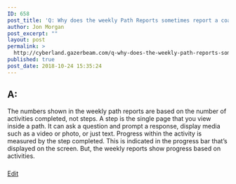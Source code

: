 ```yaml
---
ID: 658
post_title: 'Q: Why does the weekly Path Reports sometimes report a coach has having had made no progress in the path, yet they did work on the path'
author: Jon Morgan
post_excerpt: ""
layout: post
permalink: >
  http://cyberland.gazerbeam.com/q-why-does-the-weekly-path-reports-sometimes-report-a-coach-has-having-had-made-no-progress-in-the-path-yet-they-did-work-on-the-path
published: true
post_date: 2018-10-24 15:35:24
---
```

<h2>A:</h2>
The numbers shown in the weekly path reports are based on the number of activities completed, not steps. A step is the single page that you view inside a path. It can ask a question and prompt a response, display media such as a video or photo, or just text. Progress within the activity is measured by the step completed. This is indicated in the progress bar that’s displayed on the screen. But, the weekly reports show progress based on activities.

###

<a href="https://docs.google.com/document/d/1L5GNe6eaUz_k1skg8Fsn5043vJ39Co81iW0DZzJ3MM0/edit?usp=sharing">Edit</a>